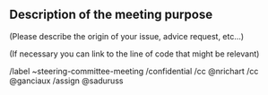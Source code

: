 ## Description of the meeting purpose

(Please describe the origin of your issue, advice request, etc...)

(If necessary you can link to the line of code that might be relevant)

/label ~steering-committee-meeting
/confidential
/cc @nrichart
/cc @ganciaux
/assign @saduruss
